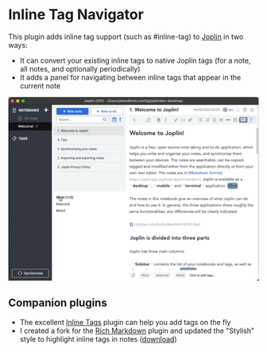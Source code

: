 # Inline Tag Navigator

This plugin adds inline tag support (such as #inline-tag) to [Joplin](https://joplinapp.org) in two ways:

- It can convert your existing inline tags to native Joplin tags (for a note, all notes, and optionally periodically)
- It adds a panel for navigating between inline tags that appear in the current note

![tag-navigator demo](img/tag-navigator.gif)

## Companion plugins

- The excellent [Inline Tags](https://github.com/roman-r-m/joplin-inline-tags-plugin) plugin can help you add tags on the fly
- I created a fork for the [Rich Markdown](https://github.com/alondmnt/joplin-rich-markdown) plugin and updated the "Stylish" style to highlight inline tags in notes ([download](https://github.com/alondmnt/joplin-rich-markdown/releases/download/cm-rm-tag/plugin.calebjohn.rich-markdown.jpl))